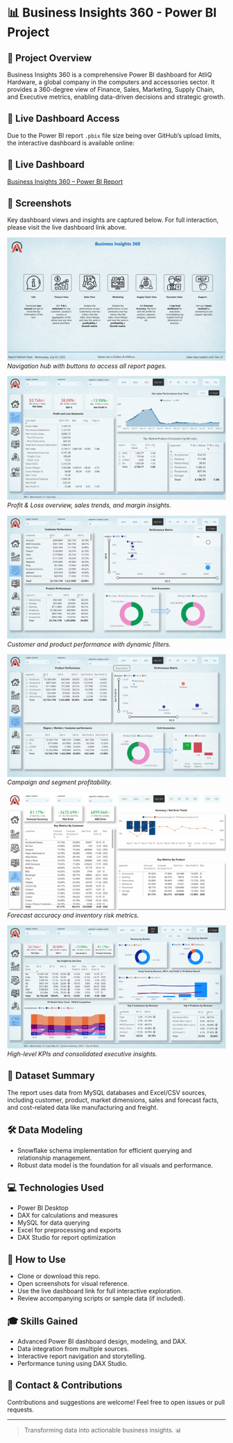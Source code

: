 # 📊 Business Insights 360 - Power BI Project

## 🚀 Project Overview
Business Insights 360 is a comprehensive Power BI dashboard for AtliQ Hardware, a global company in the computers and accessories sector. It provides a 360-degree view of Finance, Sales, Marketing, Supply Chain, and Executive metrics, enabling data-driven decisions and strategic growth.

## 🔗 Live Dashboard Access
Due to the Power BI report `.pbix` file size being over GitHub’s upload limits, the interactive dashboard is available online:

## 🔗 Live Dashboard
[Business Insights 360 – Power BI Report](https://app.powerbi.com/view?r=eyJrIjoiNDY3ZGQ1OWYtNTNlNi00YWEwLTk1N2QtNjk3YjliMjM3MWI0IiwidCI6ImM2ZTU0OWIzLTVmNDUtNDAzMi1hYWU5LWQ0MjQ0ZGM1YjJjNCJ9)

## 📸 Screenshots
Key dashboard views and insights are captured below. For full interaction, please visit the live dashboard link above.

![Home View](assets/Home.jpeg) 
*Navigation hub with buttons to access all report pages.*

![Finance View](assets/Finance_View.jpeg)   
*Profit & Loss overview, sales trends, and margin insights.*

![Sales View](assets/Sales_View.jpeg)  
*Customer and product performance with dynamic filters.*

![Marketing View](assets/Marketing_View.jpeg)   
*Campaign and segment profitability.*

![Supply Chain View](assets/Supply_Chain_View.jpeg)  
*Forecast accuracy and inventory risk metrics.*

![Executive View](assets/Executive_View.jpeg)   
*High-level KPIs and consolidated executive insights.*

## 📂 Dataset Summary
The report uses data from MySQL databases and Excel/CSV sources, including customer, product, market dimensions, sales and forecast facts, and cost-related data like manufacturing and freight.

## 🛠 Data Modeling
- Snowflake schema implementation for efficient querying and relationship management.
- Robust data model is the foundation for all visuals and performance.

## 💻 Technologies Used
- Power BI Desktop
- DAX for calculations and measures
- MySQL for data querying
- Excel for preprocessing and exports
- DAX Studio for report optimization

## 📖 How to Use
- Clone or download this repo.
- Open screenshots for visual reference.
- Use the live dashboard link for full interactive exploration.
- Review accompanying scripts or sample data (if included).

## 🎓 Skills Gained
- Advanced Power BI dashboard design, modeling, and DAX.
- Data integration from multiple sources.
- Interactive report navigation and storytelling.
- Performance tuning using DAX Studio.

## 🤝 Contact & Contributions
Contributions and suggestions are welcome! Feel free to open issues or pull requests.

---

> Transforming data into actionable business insights. 📊
